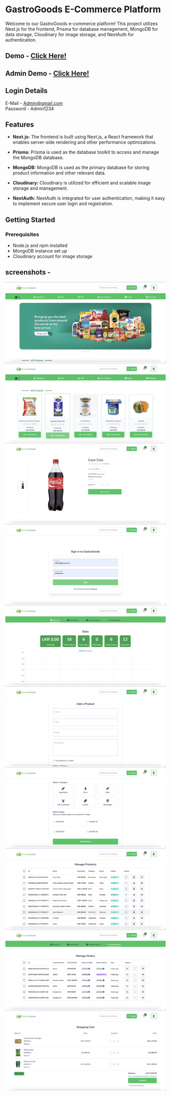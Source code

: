 
# GastroGoods E-Commerce Platform

Welcome to our GastroGoods e-commerce platform! This project utilizes Next.js for the frontend, Prisma for database management, MongoDB for data storage, Cloudinary for image storage, and NextAuth for authentication.


## Demo - <a href="https://gastrogoods.netlify.app/" target="_blank">Click Here!</a>
## Admin Demo - <a href="https://gastrogoods.netlify.app/admin" target="_blank">Click Here!</a>

## Login Details
  E-Mail - Admin@gmail.com<br>
  Password - Admin1234

## Features

- **Next.js:** The frontend is built using Next.js, a React framework that enables server-side rendering and other performance optimizations.

- **Prisma:** Prisma is used as the database toolkit to access and manage the MongoDB database.

- **MongoDB:** MongoDB is used as the primary database for storing product information and other relevant data.

- **Cloudinary:** Cloudinary is utilized for efficient and scalable image storage and management.

- **NextAuth:** NextAuth is integrated for user authentication, making it easy to implement secure user login and registration.

## Getting Started

### Prerequisites

- Node.js and npm installed
- MongoDB instance set up
- Cloudinary account for image storage



## screenshots -
<img src="screenshots/01.png" alt="ss">
<img src="screenshots/02.png" alt="ss">
<img src="screenshots/03.png" alt="ss">
<img src="screenshots/04.png" alt="ss">
<img src="screenshots/05.png" alt="ss">
<img src="screenshots/06.png" alt="ss">
<img src="screenshots/07.png" alt="ss">
<img src="screenshots/08.png" alt="ss">
<img src="screenshots/09.png" alt="ss">
<img src="screenshots/10.png" alt="ss">





